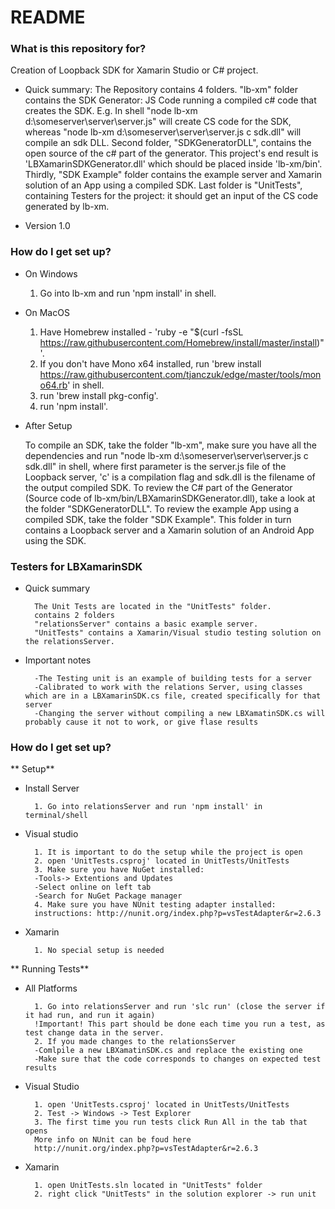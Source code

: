 # README #

### What is this repository for? ###

Creation of Loopback SDK for Xamarin Studio or C# project.

* Quick summary: 
    The Repository contains 4 folders.
    "lb-xm" folder contains the SDK Generator: JS Code running a compiled c# code that creates the SDK. E.g. In shell "node lb-xm d:\someserver\server\server.js" will create CS code for the SDK, whereas "node lb-xm d:\someserver\server\server.js c sdk.dll" will compile an sdk DLL. 
    Second folder, "SDKGeneratorDLL", contains the open source of the c# part of the generator. This project's end result is 'LBXamarinSDKGenerator.dll' which should be placed inside 'lb-xm/bin'.
    Thirdly, "SDK Example" folder contains the example server and Xamarin solution of an App using a compiled SDK.
	Last folder is "UnitTests", containing Testers for the project: it should get an input of the CS code generated by lb-xm.

* Version 1.0

### How do I get set up? ###

* On Windows
	1. Go into lb-xm and run 'npm install' in shell.
* On MacOS
	1. Have Homebrew installed - 'ruby -e "$(curl -fsSL https://raw.githubusercontent.com/Homebrew/install/master/install)"'.
	2. If you don't have Mono x64 installed, run 'brew install https://raw.githubusercontent.com/tjanczuk/edge/master/tools/mono64.rb' in shell.
	3. run 'brew install pkg-config'.
	4. run 'npm install'.
	
* After Setup

    To compile an SDK, take the folder "lb-xm", make sure you have all the dependencies and run "node lb-xm d:\someserver\server\server.js c sdk.dll" in shell, where first parameter is the server.js file of the Loopback server, 'c' is a compilation flag and sdk.dll is the filename of the output compiled SDK.
    To review the C# part of the Generator (Source code of lb-xm/bin/LBXamarinSDKGenerator.dll), take a look at the folder "SDKGeneratorDLL".
    To review the example App using a compiled SDK, take the folder "SDK Example". This folder in turn contains a Loopback server and a Xamarin solution of an Android App using the SDK.

### Testers for LBXamarinSDK ###

* Quick summary 

        The Unit Tests are located in the "UnitTests" folder.
        contains 2 folders
        "relationsServer" contains a basic example server.
        "UnitTests" contains a Xamarin/Visual studio testing solution on the relationsServer.

* Important notes 

        -The Testing unit is an example of building tests for a server
        -Calibrated to work with the relations Server, using classes which are in a LBXamarinSDK.cs file, created specifically for that server 
        -Changing the server without compiling a new LBXamatinSDK.cs will probably cause it not to work, or give flase results

### How do I get set up? ###

** Setup**

* Install Server

        1. Go into relationsServer and run 'npm install' in terminal/shell

* Visual studio 

        1. It is important to do the setup while the project is open
        2. open 'UnitTests.csproj' located in UnitTests/UnitTests
        3. Make sure you have NuGet installed:
		-Tools-> Extentions and Updates
		-Select online on left tab
		-Search for NuGet Package manager
        4. Make sure you have NUnit testing adapter installed:
		instructions: http://nunit.org/index.php?p=vsTestAdapter&r=2.6.3

* Xamarin 

        1. No special setup is needed

** Running Tests**

* All Platforms 

        1. Go into relationsServer and run 'slc run' (close the server if it had run, and run it again)
        !Important! This part should be done each time you run a test, as test change data in the server.
        2. If you made changes to the relationsServer
        -Comlpile a new LBXamatinSDK.cs and replace the existing one
        -Make sure that the code corresponds to changes on expected test results

* Visual Studio 

        1. open 'UnitTests.csproj' located in UnitTests/UnitTests
        2. Test -> Windows -> Test Explorer
        3. The first time you run tests click Run All in the tab that opens
        More info on NUnit can be foud here 
        http://nunit.org/index.php?p=vsTestAdapter&r=2.6.3

* Xamarin  

        1. open UnitTests.sln located in "UnitTests" folder
        2. right click "UnitTests" in the solution explorer -> run unit